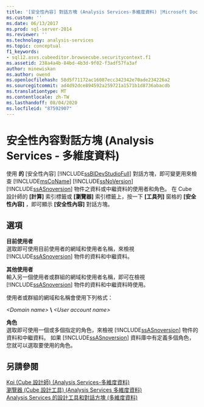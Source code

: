 ```yaml
---
title: '[安全性內容] 對話方塊 (Analysis Services-多維度資料) |Microsoft Docs'
ms.custom: ''
ms.date: 06/13/2017
ms.prod: sql-server-2014
ms.reviewer: ''
ms.technology: analysis-services
ms.topic: conceptual
f1_keywords:
- sql12.asvs.cubeeditor.browsecube.securitycontext.f1
ms.assetid: 238a4a4b-84bd-4b3d-9f02-f3adf57fa3af
author: minewiskan
ms.author: owend
ms.openlocfilehash: 58d5f71172ac16087ecc342342e70ade234226a2
ms.sourcegitcommit: ad4d92dce894592a259721a1571b1d8736abacdb
ms.translationtype: MT
ms.contentlocale: zh-TW
ms.lasthandoff: 08/04/2020
ms.locfileid: "87592907"
---
```

# <a name="security-context-dialog-box-analysis-services---multidimensional-data"></a>安全性內容對話方塊 (Analysis Services - 多維度資料)
  使用 **的** [安全性內容] [!INCLUDE[ssBIDevStudioFull](../includes/ssbidevstudiofull-md.md)] 對話方塊，即可變更用來檢查 [!INCLUDE[msCoName](../includes/msconame-md.md)] [!INCLUDE[ssNoVersion](../includes/ssnoversion-md.md)] [!INCLUDE[ssASnoversion](../includes/ssasnoversion-md.md)] 物件之資料或中繼資料的使用者和角色。 在 Cube 設計師的 **[計算]** 索引標籤或 **[瀏覽器]** 索引標籤上，按一下 **[工具列]** 窗格的 **[安全性內容]** ，即可顯示 **[安全性內容]** 對話方塊。  
  
## <a name="options"></a>選項  
 **目前使用者**  
 選取即可使用目前使用者的網域和使用者名稱，來檢視 [!INCLUDE[ssASnoversion](../includes/ssasnoversion-md.md)] 物件的資料和中繼資料。  
  
 **其他使用者**  
 輸入另一個使用者或群組的網域和使用者名稱，即可在檢視 [!INCLUDE[ssASnoversion](../includes/ssasnoversion-md.md)] 物件的資料和中繼資料時使用。  
  
 使用者或群組的網域和名稱會使用下列格式：  
  
 *\<Domain name>* **\\** *\<User account name>*  
  
 **角色**  
 選取即可使用一個或多個指定的角色，來檢視 [!INCLUDE[ssASnoversion](../includes/ssasnoversion-md.md)] 物件的資料和中繼資料。 如果 [!INCLUDE[ssASnoversion](../includes/ssasnoversion-md.md)] 資料庫中有定義多個角色，您就可以選取要使用的角色。  
  
## <a name="see-also"></a>另請參閱  
 [Kpi &#40;Cube 設計師&#41; &#40;Analysis Services-多維度資料&#41;](kpis-cube-designer-analysis-services-multidimensional-data.md)   
 [瀏覽器 &#40;Cube 設計工具&#41; &#40;Analysis Services 多維度資料&#41;](browser-cube-designer-analysis-services-multidimensional-data.md)   
 [Analysis Services 的設計工具和對話方塊 &#40;多維度資料&#41;](analysis-services-designers-and-dialog-boxes-multidimensional-data.md)  
  
  
